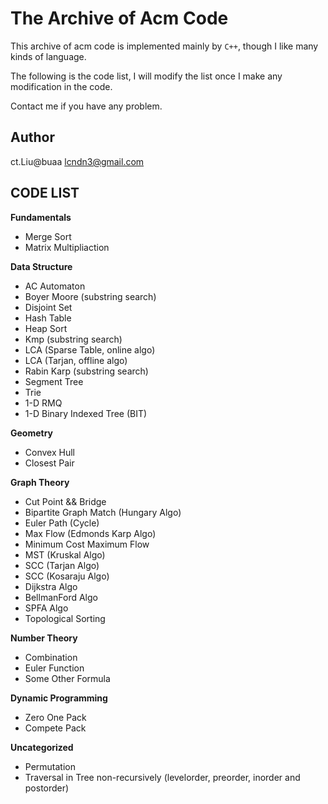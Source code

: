 The Archive of Acm Code
===
This archive of acm code is implemented mainly by `C++`, though I like many kinds of language. 

The following is the code list, I will modify the list once I make any modification in the code.

Contact me if you have any problem.

Author
---
ct.Liu@buaa <lcndn3@gmail.com>

CODE LIST
---
**Fundamentals**

- Merge Sort
- Matrix Multipliaction

**Data Structure**

- AC Automaton
- Boyer Moore (substring search)
- Disjoint Set
- Hash Table
- Heap Sort
- Kmp (substring search)
- LCA (Sparse Table, online algo)
- LCA (Tarjan, offline algo)
- Rabin Karp (substring search)
- Segment Tree
- Trie 
- 1-D RMQ
- 1-D Binary Indexed Tree (BIT)

**Geometry**

- Convex Hull
- Closest Pair

**Graph Theory**

- Cut Point && Bridge
- Bipartite Graph Match (Hungary Algo)
- Euler Path (Cycle)
- Max Flow (Edmonds Karp Algo)
- Minimum Cost Maximum Flow
- MST (Kruskal Algo)
- SCC (Tarjan Algo)
- SCC (Kosaraju Algo)
- Dijkstra Algo
- BellmanFord Algo
- SPFA Algo
- Topological Sorting

**Number Theory**

- Combination
- Euler Function
- Some Other Formula

**Dynamic Programming**

- Zero One Pack
- Compete Pack

**Uncategorized**

- Permutation
- Traversal in Tree non-recursively (levelorder, preorder, inorder and postorder)

